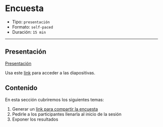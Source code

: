 # Encuesta

* Tipo: `presentación`
* Formato: `self-paced`
* Duración: `15 min`

***

## Presentación

[Presentación](https://docs.google.com/presentation/d/e/2PACX-1vRxTegIPx7W1HvV2miDXsSvDwR6KQofAsdKDV58fVqoi0SCpcnBwDeNH2oEsCpu4uB10XUDW528vaWu/pub?start=false&loop=false&delayms=3000)

Usa este [link](https://docs.google.com/presentation/d/1SJlKIoRu0mpTzQVmFAp04lGIEhLF0aT2PpBhoYiSssU/edit#slide=id.g3b71e6b39a_0_45)
para acceder a las diapositivas.

## Contenido

En esta sección cubriremos los siguientes temas:

1. Generar un [link para compartir la encuesta](https://docs.google.com/forms/d/15bebdfuyDgM672-hfegZ3YgYg2p0gOIn-HOvvZ3t9_M/edit?usp=sharing)
2. Pedirle a los participantes llenarla al inicio de la sesión
3. Exponer los resultados